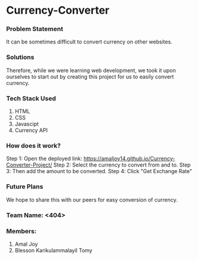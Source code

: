 # Currency-Converter

### Problem Statement
It can be sometimes difficult to convert currency on other websites. 

### Solutions
Therefore, while we were learning web development, we took it upon ourselves to start out by creating this project for us to easily convert currency.

### Tech Stack Used
1) HTML
2) CSS
3) Javascipt
4) Currency API

### How does it work?
Step 1: Open the deployed link: https://amaljoy14.github.io/Currency-Converter-Project/
Step 2: Select the currency to convert from and to. 
Step 3: Then add the amount to be converted.
Step 4: Click "Get Exchange Rate"

### Future Plans
We hope to share this with our peers for easy conversion of currency.

### Team Name: <404>

### Members:
1) Amal Joy
2) Blesson Karikulammalayil Tomy

